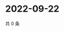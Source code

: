 # 2022-09-22

共 0 条

<!-- BEGIN WEIBO -->
<!-- 最后更新时间 Thu Sep 22 2022 17:10:19 GMT+0800 (China Standard Time) -->

<!-- END WEIBO -->
